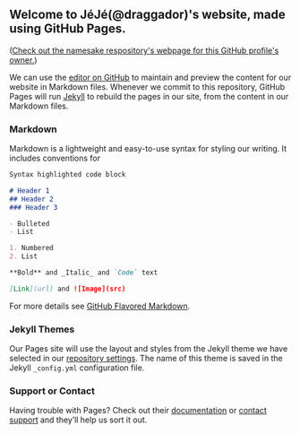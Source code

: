 ## Welcome to JéJé(@draggador)'s website, made using GitHub Pages.

([Check out the namesake respository's webpage for this GitHub profile's owner.](https://draggador.github.io/draggador/))

We can use the [editor on GitHub](https://github.com/draggador/draggador.github.io/edit/main/README.md) to maintain and preview the content for our website in Markdown files.
Whenever we commit to this repository, GitHub Pages will run [Jekyll](https://jekyllrb.com/) to rebuild the pages in our site, from the content in our Markdown files.

### Markdown

Markdown is a lightweight and easy-to-use syntax for styling our writing. It includes conventions for

```markdown
Syntax highlighted code block

# Header 1
## Header 2
### Header 3

- Bulleted
- List

1. Numbered
2. List

**Bold** and _Italic_ and `Code` text

[Link](url) and ![Image](src)
```

For more details see [GitHub Flavored Markdown](https://guides.github.com/features/mastering-markdown/).

### Jekyll Themes

Our Pages site will use the layout and styles from the Jekyll theme we have selected in our [repository settings](https://github.com/draggador/draggador.github.io/settings/pages). The name of this theme is saved in the Jekyll `_config.yml` configuration file.

### Support or Contact

Having trouble with Pages? Check out their [documentation](https://docs.github.com/categories/github-pages-basics/) or [contact support](https://support.github.com/contact) and they’ll help us sort it out.

